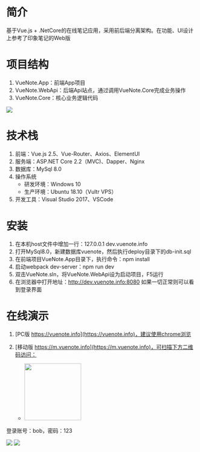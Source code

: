 # 简介
基于Vue.js + .NetCore的在线笔记应用，采用前后端分离架构。在功能、UI设计上参考了印象笔记的Web版  

# 项目结构
1. VueNote.App：前端App项目
2. VueNote.WebApi：后端Api站点，通过调用VueNote.Core完成业务操作
3. VueNote.Core：核心业务逻辑代码  

![](https://i.loli.net/2019/07/15/5d2bc78e1946456837.png)

# 技术栈
1. 前端：Vue.js 2.5、Vue-Router、Axios、ElementUI
2. 服务端：ASP.NET Core 2.2（MVC)、Dapper、Nginx
3. 数据库：MySql 8.0
4. 操作系统  
    * 研发环境：Windows 10
    * 生产环境：Ubuntu 18.10（Vultr VPS）  
5. 开发工具：Visual Studio 2017、VSCode  

# 安装
1. 在本机host文件中增加一行：127.0.0.1 dev.vuenote.info
2. 打开MySql8.0，新建数据库vuenote，然后执行deploy目录下的db-init.sql
3. 在前端项目VueNote.App目录下，执行命令：npm install
4. 启动webpack dev-server：npm run dev
5. 双击VueNote.sln，将VueNote.WebApi设为启动项目，F5运行
6. 在浏览器中打开地址：http://dev.vuenote.info:8080 如果一切正常则可以看到登录界面

# 在线演示  
1. [PC版 https://vuenote.info](https://vuenote.info)，建议使用chrome浏览
2. [移动版 https://m.vuenote.info](https://m.vuenote.info)，可扫描下方二维码访问：

    * <img width="150" src="https://i.loli.net/2019/07/15/5d2c0a167fe6c88257.png">
    
登录账号：bob，密码：123  

<img src="https://i.loli.net/2019/06/09/5cfcfeb161e7b90837.png">  

<img src="https://i.loli.net/2019/06/09/5cfcfeb17e90048643.png">

